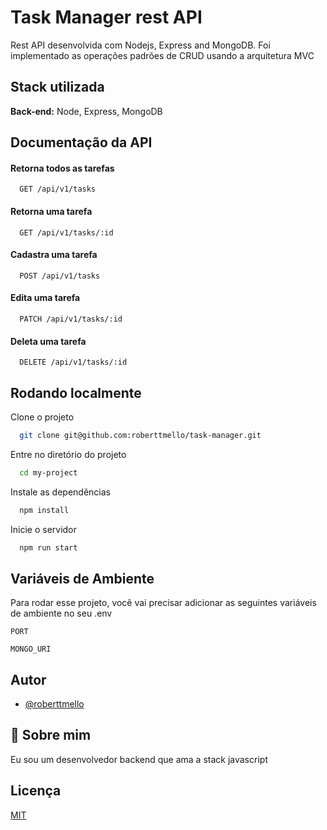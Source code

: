 
# Task Manager rest API

Rest API desenvolvida com Nodejs, Express and MongoDB. Foi implementado as operações padrões de CRUD usando a arquitetura MVC  

## Stack utilizada

**Back-end:** Node, Express, MongoDB

## Documentação da API

#### Retorna todos as tarefas

```http
  GET /api/v1/tasks
```
#### Retorna uma tarefa

```http
  GET /api/v1/tasks/:id
```
#### Cadastra uma tarefa

```http
  POST /api/v1/tasks
```
#### Edita uma tarefa

```http
  PATCH /api/v1/tasks/:id
```

#### Deleta uma tarefa

```http
  DELETE /api/v1/tasks/:id
```

## Rodando localmente

Clone o projeto

```bash
  git clone git@github.com:roberttmello/task-manager.git
```

Entre no diretório do projeto

```bash
  cd my-project
```

Instale as dependências

```bash
  npm install
```

Inicie o servidor

```bash
  npm run start
```

## Variáveis de Ambiente

Para rodar esse projeto, você vai precisar adicionar as seguintes variáveis de ambiente no seu .env

`PORT`

`MONGO_URI`

## Autor

- [@roberttmello](https://www.github.com/roberttmello)

## 🚀 Sobre mim
Eu sou um desenvolvedor backend que ama a stack javascript

## Licença

[MIT](https://choosealicense.com/licenses/mit/)
